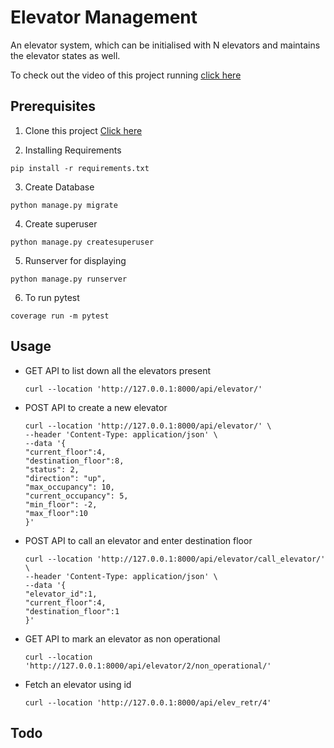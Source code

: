 # Elevator Management
An elevator system, which can be initialised with N elevators and maintains the elevator states as well. 

To check out the video of this project running [click here](/video/elevator_demo.mp4)

## Prerequisites

1. Clone this project [Click here](https://github.com/Sagarkkr/elevator-system) 

2. Installing Requirements 
```
pip install -r requirements.txt
```
3. Create Database
```
python manage.py migrate
```
4. Create superuser
```
python manage.py createsuperuser
```
5. Runserver for displaying 
```
python manage.py runserver
```
6. To run pytest
```
coverage run -m pytest
```

## Usage
* GET API to list down all the elevators present 

    ```
    curl --location 'http://127.0.0.1:8000/api/elevator/' 
    ```

* POST API to create a new elevator 

    ```
    curl --location 'http://127.0.0.1:8000/api/elevator/' \
    --header 'Content-Type: application/json' \
    --data '{
    "current_floor":4,
    "destination_floor":8,
    "status": 2,
    "direction": "up",
    "max_occupancy": 10,
    "current_occupancy": 5,
    "min_floor": -2,
    "max_floor":10
    }'  
    ```

* POST API to call an elevator and enter destination floor

    ```
    curl --location 'http://127.0.0.1:8000/api/elevator/call_elevator/' \
    --header 'Content-Type: application/json' \
    --data '{
    "elevator_id":1,
    "current_floor":4,
    "destination_floor":1
    }'    
    ```

* GET API to mark an elevator as non operational

    ```
    curl --location 'http://127.0.0.1:8000/api/elevator/2/non_operational/'
    ```

* Fetch an elevator using id
    ```
    curl --location 'http://127.0.0.1:8000/api/elev_retr/4'
    ```

## Todo